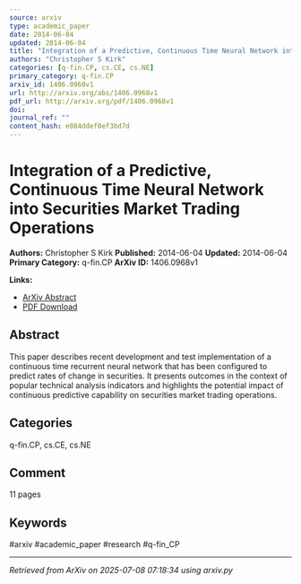 ```yaml
---
source: arxiv
type: academic_paper
date: 2014-06-04
updated: 2014-06-04
title: "Integration of a Predictive, Continuous Time Neural Network into Securities Market Trading Operations"
authors: "Christopher S Kirk"
categories: [q-fin.CP, cs.CE, cs.NE]
primary_category: q-fin.CP
arxiv_id: 1406.0968v1
url: http://arxiv.org/abs/1406.0968v1
pdf_url: http://arxiv.org/pdf/1406.0968v1
doi:
journal_ref: ""
content_hash: e084ddef0ef3bd7d
---
```


# Integration of a Predictive, Continuous Time Neural Network into Securities Market Trading Operations

**Authors:** Christopher S Kirk
**Published:** 2014-06-04
**Updated:** 2014-06-04
**Primary Category:** q-fin.CP
**ArXiv ID:** 1406.0968v1

**Links:**
- [ArXiv Abstract](http://arxiv.org/abs/1406.0968v1)
- [PDF Download](http://arxiv.org/pdf/1406.0968v1)


## Abstract

This paper describes recent development and test implementation of a
continuous time recurrent neural network that has been configured to predict
rates of change in securities. It presents outcomes in the context of popular
technical analysis indicators and highlights the potential impact of continuous
predictive capability on securities market trading operations.

## Categories

q-fin.CP, cs.CE, cs.NE



## Comment

11 pages


## Keywords

#arxiv #academic_paper #research #q-fin_CP

---
*Retrieved from ArXiv on 2025-07-08 07:18:34 using arxiv.py*
